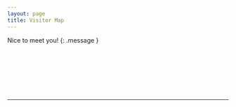 ```yaml
---
layout: page
title: Visitor Map
---
```

Nice to meet you!
{: .message }

 <br>  <br>  <br>  


<div id="clustrmaps-widget" style="width:50%" align="center">
<!-- <script type="text/javascript" id="clstr_globe" src="//clustrmaps.com/globe.js?d=bIj584gdK6tPCkxZj49gFZQ_UthrAuTyceeJnEvEwv0"> -->
<script type="text/javascript" id="clstr_globe" src="{{ site.baseurl }}/js/globe.js?d=bIj584gdK6tPCkxZj49gFZQ_UthrAuTyceeJnEvEwv0">
</script>
<br>
</div> 

<br> 
<hr> 
<br> 

<!-- <div align="center">
<img src="//clustrmaps.com/map_v2.png?cl=ffffff&w=890&t=m&d=bIj584gdK6tPCkxZj49gFZQ_UthrAuTyceeJnEvEwv0">
</div> -->



